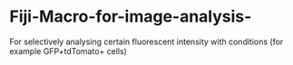# Fiji-Macro-for-image-analysis-
For selectively analysing certain fluorescent intensity with conditions (for example GFP+tdTomato+ cells)
